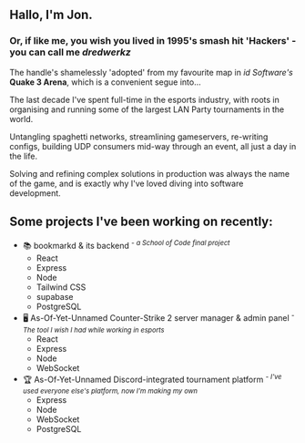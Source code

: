 ## Hallo, I'm Jon.
### Or, if like me, you wish you lived in 1995's smash hit 'Hackers' - you can call me ***dredwerkz***

The handle's shamelessly 'adopted' from my favourite map in _id Software's_ **Quake 3 Arena**, which is a convenient segue into...

The last decade I've spent full-time in the esports industry, with roots in organising and running some of the largest LAN Party tournaments in the world.

Untangling spaghetti networks, streamlining gameservers, re-writing configs, building UDP consumers mid-way through an event, all just a day in the life.

Solving and refining complex solutions in production was always the name of the game, and is exactly why I've loved diving into software development.

## Some projects I've been working on recently:

  - 📚 bookmarkd & its backend <sup>- _a School of Code final project_</sup>
    - React
    - Express
    - Node
    - Tailwind CSS
    - supabase
    - PostgreSQL
  - 🖥 As-Of-Yet-Unnamed Counter-Strike 2 server manager & admin panel <sup>- _The tool I wish I had while working in esports_</sup>
    - React
    - Express
    - Node
    - WebSocket
  - 🏆 As-Of-Yet-Unnamed Discord-integrated tournament platform <sup>- _I've used everyone else's platform, now I'm making my own_</sup>
    - Express
    - Node
    - WebSocket
    - PostgreSQL
